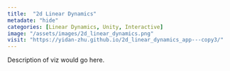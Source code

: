```yaml
---
title:  "2d Linear Dynamics"
metadate: "hide"
categories: [Linear Dynamics, Unity, Interactive]
image: "/assets/images/2d_linear_dynamics.png"
visit: "https://yidan-zhu.github.io/2d_linear_dynamics_app---copy3/"
---
```

Description of viz would go here. 